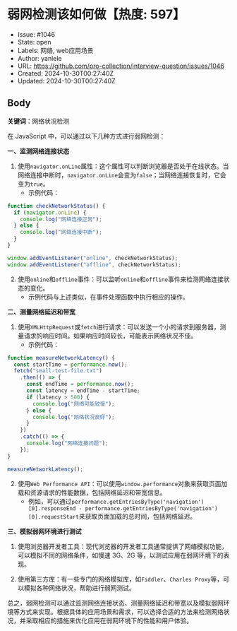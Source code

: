 # 弱网检测该如何做【热度: 597】

- Issue: #1046
- State: open
- Labels: 网络, web应用场景
- Author: yanlele
- URL: https://github.com/pro-collection/interview-question/issues/1046
- Created: 2024-10-30T00:27:40Z
- Updated: 2024-10-30T00:27:40Z

## Body

**关键词**：网络状况检测

在 JavaScript 中，可以通过以下几种方式进行弱网检测：

**一、监测网络连接状态**

1. 使用`navigator.onLine`属性：这个属性可以判断浏览器是否处于在线状态。当网络连接中断时，`navigator.onLine`会变为`false`；当网络连接恢复时，它会变为`true`。
   - 示例代码：

```javascript
function checkNetworkStatus() {
  if (navigator.onLine) {
    console.log("网络连接正常");
  } else {
    console.log("网络连接中断");
  }
}

window.addEventListener("online", checkNetworkStatus);
window.addEventListener("offline", checkNetworkStatus);
```

2. 使用`online`和`offline`事件：可以监听`online`和`offline`事件来检测网络连接状态的变化。
   - 示例代码与上述类似，在事件处理函数中执行相应的操作。

**二、测量网络延迟和带宽**

1. 使用`XMLHttpRequest`或`fetch`进行请求：可以发送一个小的请求到服务器，测量请求的响应时间。如果响应时间较长，可能表示网络状况不佳。
   - 示例代码：

```javascript
function measureNetworkLatency() {
  const startTime = performance.now();
  fetch("small-test-file.txt")
    .then(() => {
      const endTime = performance.now();
      const latency = endTime - startTime;
      if (latency > 500) {
        console.log("网络可能较慢");
      } else {
        console.log("网络状况良好");
      }
    })
    .catch(() => {
      console.log("网络连接问题");
    });
}

measureNetworkLatency();
```

2. 使用`Web Performance API`：可以使用`window.performance`对象来获取页面加载和资源请求的性能数据，包括网络延迟和带宽信息。
   - 例如，可以通过`performance.getEntriesByType('navigation')[0].responseEnd - performance.getEntriesByType('navigation')[0].requestStart`来获取页面加载的总时间，包括网络延迟。

**三、模拟弱网环境进行测试**

1. 使用浏览器开发者工具：现代浏览器的开发者工具通常提供了网络模拟功能，可以模拟不同的网络条件，如慢速 3G、2G 等，以测试应用在弱网环境下的表现。

2. 使用第三方库：有一些专门的网络模拟库，如`Fiddler`、`Charles Proxy`等，可以模拟各种网络状况，帮助进行弱网测试。

总之，弱网检测可以通过监测网络连接状态、测量网络延迟和带宽以及模拟弱网环境等方式来实现。根据具体的应用场景和需求，可以选择合适的方法来检测网络状况，并采取相应的措施来优化应用在弱网环境下的性能和用户体验。

